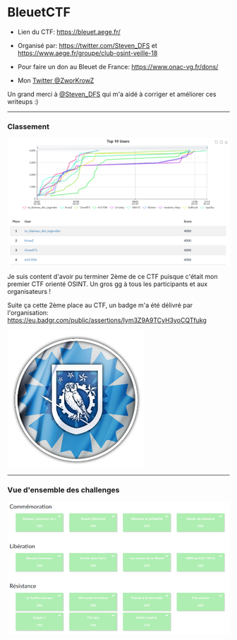 # BleuetCTF

- Lien du CTF: https://bleuet.aege.fr/
- Organisé par: https://twitter.com/Steven_DFS et https://www.aege.fr/groupe/club-osint-veille-18
- Pour faire un don au Bleuet de France: https://www.onac-vg.fr/dons/

- Mon [Twitter @ZworKrowZ](https://twitter.com/ZworKrowZ)

Un grand merci à [@Steven_DFS](https://twitter.com/Steven_DFS) qui m'a aidé à corriger et améliorer ces writeups :)

---
### Classement

![classement.png](Images/classement.png)

Je suis content d'avoir pu terminer 2ème de ce CTF puisque c'était mon premier CTF orienté OSINT.
Un gros gg à tous les participants et aux organisateurs !

Suite ça cette 2ème place au CTF, un badge m'a été délivré par l'organisation:
https://eu.badgr.com/public/assertions/Iym3Z9A9TCyH3yoCQTfukg

![assertion-Iym3Z9A9TCyH3yoCQTfukg.png](Images/assertion-Iym3Z9A9TCyH3yoCQTfukg.png)

---
### Vue d'ensemble des challenges

![all_challenges.png](Images/all_challenges.png)

